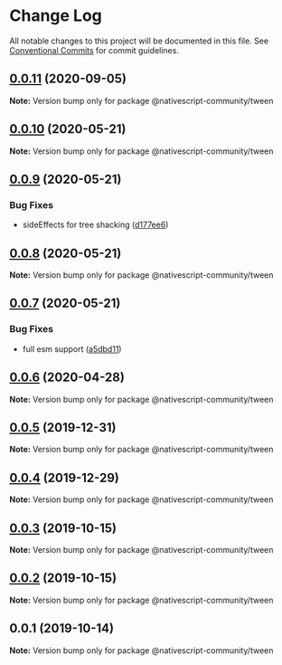 # Change Log

All notable changes to this project will be documented in this file.
See [Conventional Commits](https://conventionalcommits.org) for commit guidelines.

## [0.0.11](https://github.com/farfromrefug/nativescript-tween/compare/v0.0.10...v0.0.11) (2020-09-05)

**Note:** Version bump only for package @nativescript-community/tween





## [0.0.10](https://github.com/nativescript-community/tween/compare/v0.0.9...v0.0.10) (2020-05-21)

**Note:** Version bump only for package @nativescript-community/tween





## [0.0.9](https://github.com/nativescript-community/tween/compare/v0.0.8...v0.0.9) (2020-05-21)


### Bug Fixes

* sideEffects for tree shacking ([d177ee6](https://github.com/nativescript-community/tween/commit/d177ee6f3fa8df9650e447143d4dff11d4760db9))





## [0.0.8](https://github.com/nativescript-community/tween/compare/v0.0.7...v0.0.8) (2020-05-21)

**Note:** Version bump only for package @nativescript-community/tween





## [0.0.7](https://github.com/nativescript-community/tween/compare/v0.0.6...v0.0.7) (2020-05-21)


### Bug Fixes

* full esm support ([a5dbd11](https://github.com/nativescript-community/tween/commit/a5dbd115d3682be27050f6a15170167e5025fca3))





## [0.0.6](https://github.com/nativescript-community/tween/compare/v0.0.5...v0.0.6) (2020-04-28)

**Note:** Version bump only for package @nativescript-community/tween





## [0.0.5](https://github.com/nativescript-community/tween/compare/v0.0.4...v0.0.5) (2019-12-31)

**Note:** Version bump only for package @nativescript-community/tween





## [0.0.4](https://github.com/nativescript-community/tween/compare/v0.0.3...v0.0.4) (2019-12-29)

**Note:** Version bump only for package @nativescript-community/tween





## [0.0.3](https://github.com/nativescript-community/tween/compare/v0.0.2...v0.0.3) (2019-10-15)

**Note:** Version bump only for package @nativescript-community/tween





## [0.0.2](https://github.com/nativescript-community/tween/compare/v0.0.1...v0.0.2) (2019-10-15)

**Note:** Version bump only for package @nativescript-community/tween





## 0.0.1 (2019-10-14)

**Note:** Version bump only for package @nativescript-community/tween

